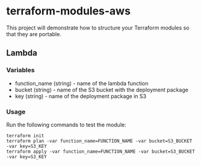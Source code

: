 # terraform-modules-aws
This project will demonstrate how to structure your Terraform modules so that they are portable. 

## Lambda
### Variables
* function_name (string) - name of the lambda function
* bucket (string) - name of the S3 bucket with the deployment package
* key (string) - name of the deployment package in S3

### Usage
Run the following commands to test the module:
```
terraform init
terraform plan -var function_name=FUNCTION_NAME -var bucket=S3_BUCKET -var key=S3_KEY
terraform apply -var function_name=FUNCTION_NAME -var bucket=S3_BUCKET -var key=S3_KEY
```
